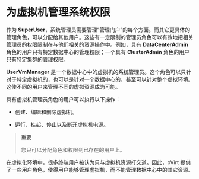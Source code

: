 # 为虚拟机管理系统权限

作为 **SuperUser**，系统管理员需要管理“管理门户”的每个方面。而其它更具体的管理角色，可以分配给其他用户。这些有一定限制的管理员角色可以有效地把相关管理员的权限限制在与他们相关的资源操作中。例如，具有 **DataCenterAdmin** 角色的用户只有特定数据中心的管理权限；一个具有 **ClusterAdmin** 角色的用户只有特定集群的管理权限。

**UserVmManager** 是一个数据中心中的虚拟机的系统管理员。这个角色可以只针对于特定虚拟机的，也可以是针对一个数据中心的，甚至可以针对整个虚拟环境。这使不同的用户来管理不同的虚拟资源成为可能。


具有虚拟机管理员角色的用户可以执行以下操作：

-   创建、编辑和删除虚拟机。

-   运行、挂起、停止以及断开虚拟机电源。

> **重要**
>
> 您只可以分配角色和权限到已存在的用户上。

在虚拟化环境中，很多终端用户被认为只与虚拟机资源打交道。因此，oVirt
提供了一些用户角色，使得用户能够管理虚拟机，而不能管理数据中心中的其它资源。

